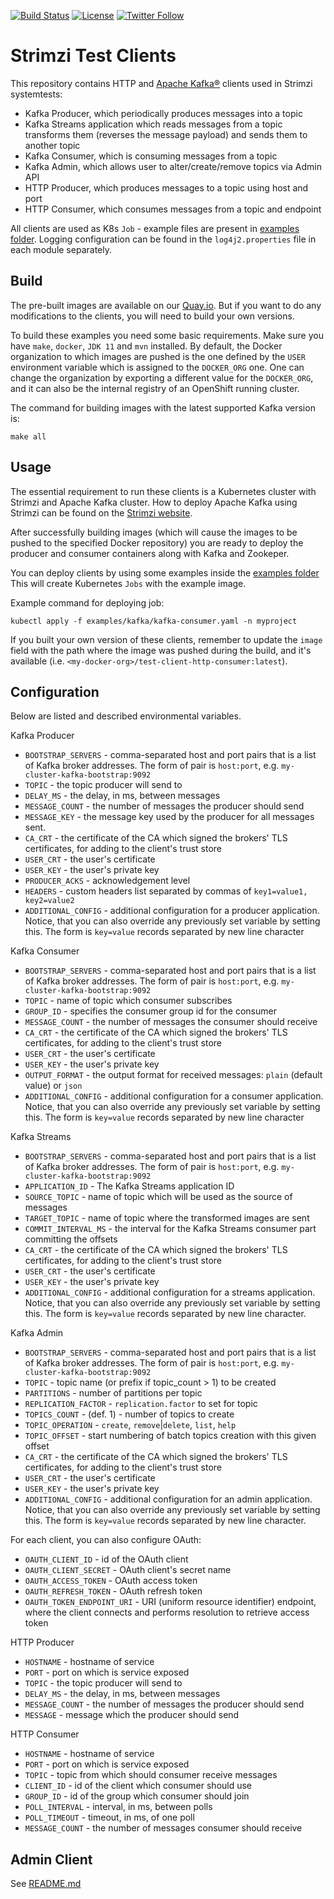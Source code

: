 [![Build Status](https://dev.azure.com/cncf/strimzi/_apis/build/status/test-clients?branchName=main)](https://dev.azure.com/cncf/strimzi/_build/latest?definitionId=38&branchName=main)
[![License](https://img.shields.io/badge/license-Apache--2.0-blue.svg)](http://www.apache.org/licenses/LICENSE-2.0)
[![Twitter Follow](https://img.shields.io/twitter/follow/strimziio?style=social)](https://twitter.com/strimziio)


# Strimzi Test Clients

This repository contains HTTP and [Apache Kafka®](https://kafka.apache.org) clients used in Strimzi systemtests:

* Kafka Producer, which periodically produces messages into a topic
* Kafka Streams application which reads messages from a topic transforms them (reverses the message payload) and sends them to another topic
* Kafka Consumer, which is consuming messages from a topic
* Kafka Admin, which allows user to alter/create/remove topics via Admin API
* HTTP Producer, which produces messages to a topic using host and port
* HTTP Consumer, which consumes messages from a topic and endpoint

All clients are used as K8s `Job` - example files are present in [examples folder](examples).
Logging configuration can be found in the `log4j2.properties` file in each module separately.

## Build

The pre-built images are available on our [Quay.io](https://quay.io/organization/strimzi-test-clients).
But if you want to do any modifications to the clients, you will need to build your own versions.

To build these examples you need some basic requirements.
Make sure you have `make`, `docker`, `JDK 11` and `mvn` installed.
By default, the Docker organization to which images are pushed is the one defined by the `USER` environment variable which is assigned to the `DOCKER_ORG` one.
One can change the organization by exporting a different value for the `DOCKER_ORG`, and it can also be the internal registry of an OpenShift running cluster.

The command for building images with the latest supported Kafka version is:

```
make all
```

## Usage

The essential requirement to run these clients is a Kubernetes cluster with Strimzi and Apache Kafka cluster.
How to deploy Apache Kafka using Strimzi can be found on the [Strimzi website](https://strimzi.io/quickstarts/minikube/).

After successfully building images (which will cause the images to be pushed to the specified Docker repository) you are ready to deploy the producer and consumer containers along with Kafka and Zookeper.

You can deploy clients by using some examples inside the [examples folder](examples)
This will create Kubernetes `Jobs` with the example image.

Example command for deploying job:
```
kubectl apply -f examples/kafka/kafka-consumer.yaml -n myproject
```

If you built your own version of these clients, remember to update the `image` field with the path where the image was pushed during the build, and it's available (i.e. `<my-docker-org>/test-client-http-consumer:latest`).

## Configuration

Below are listed and described environmental variables.

Kafka Producer
* `BOOTSTRAP_SERVERS` - comma-separated host and port pairs that is a list of Kafka broker addresses. The form of pair is `host:port`, e.g. `my-cluster-kafka-bootstrap:9092`
* `TOPIC` - the topic producer will send to
* `DELAY_MS` - the delay, in ms, between messages
* `MESSAGE_COUNT` - the number of messages the producer should send
* `MESSAGE_KEY` - the message key used by the producer for all messages sent.
* `CA_CRT` - the certificate of the CA which signed the brokers' TLS certificates, for adding to the client's trust store
* `USER_CRT` - the user's certificate
* `USER_KEY` - the user's private key
* `PRODUCER_ACKS` - acknowledgement level
* `HEADERS` - custom headers list separated by commas of `key1=value1, key2=value2`
* `ADDITIONAL_CONFIG` - additional configuration for a producer application. Notice, that you can also override any previously set variable by setting this. The form is `key=value` records separated by new line character

Kafka Consumer
* `BOOTSTRAP_SERVERS` - comma-separated host and port pairs that is a list of Kafka broker addresses. The form of pair is `host:port`, e.g. `my-cluster-kafka-bootstrap:9092`
* `TOPIC` - name of topic which consumer subscribes
* `GROUP_ID` - specifies the consumer group id for the consumer
* `MESSAGE_COUNT` - the number of messages the consumer should receive
* `CA_CRT` - the certificate of the CA which signed the brokers' TLS certificates, for adding to the client's trust store
* `USER_CRT` - the user's certificate
* `USER_KEY` - the user's private key
* `OUTPUT_FORMAT` - the output format for received messages: `plain` (default value) or `json`
* `ADDITIONAL_CONFIG` - additional configuration for a consumer application. Notice, that you can also override any previously set variable by setting this. The form is `key=value` records separated by new line character

Kafka Streams
* `BOOTSTRAP_SERVERS` - comma-separated host and port pairs that is a list of Kafka broker addresses. The form of pair is `host:port`, e.g. `my-cluster-kafka-bootstrap:9092`
* `APPLICATION_ID` - The Kafka Streams application ID
* `SOURCE_TOPIC` - name of topic which will be used as the source of messages
* `TARGET_TOPIC` - name of topic where the transformed images are sent
* `COMMIT_INTERVAL_MS` - the interval for the Kafka Streams consumer part committing the offsets
* `CA_CRT` - the certificate of the CA which signed the brokers' TLS certificates, for adding to the client's trust store
* `USER_CRT` - the user's certificate
* `USER_KEY` - the user's private key
* `ADDITIONAL_CONFIG` - additional configuration for a streams application. Notice, that you can also override any previously set variable by setting this. The form is `key=value` records separated by new line character.

Kafka Admin
* `BOOTSTRAP_SERVERS` - comma-separated host and port pairs that is a list of Kafka broker addresses. The form of pair is `host:port`, e.g. `my-cluster-kafka-bootstrap:9092`
* `TOPIC` - topic name (or prefix if topic_count > 1) to be created
* `PARTITIONS` - number of partitions per topic
* `REPLICATION_FACTOR` - `replication.factor` to set for topic
* `TOPICS_COUNT` - (def. 1) - number of topics to create
* `TOPIC_OPERATION` - `create`, `remove`|`delete`, `list`, `help`
* `TOPIC_OFFSET` - start numbering of batch topics creation with this given offset
* `CA_CRT` - the certificate of the CA which signed the brokers' TLS certificates, for adding to the client's trust store
* `USER_CRT` - the user's certificate
* `USER_KEY` - the user's private key
* `ADDITIONAL_CONFIG` - additional configuration for an admin application. Notice, that you can also override any previously set variable by setting this. The form is `key=value` records separated by new line character.

For each client, you can also configure OAuth:
* `OAUTH_CLIENT_ID` - id of the OAuth client
* `OAUTH_CLIENT_SECRET` - OAuth client's secret name
* `OAUTH_ACCESS_TOKEN` - OAuth access token
* `OAUTH_REFRESH_TOKEN` - OAuth refresh token
* `OAUTH_TOKEN_ENDPOINT_URI` - URI (uniform resource identifier) endpoint, where the client connects and performs resolution to retrieve access token

HTTP Producer
* `HOSTNAME` - hostname of service
* `PORT` - port on which is service exposed
* `TOPIC` - the topic producer will send to
* `DELAY_MS` - the delay, in ms, between messages
* `MESSAGE_COUNT` - the number of messages the producer should send
* `MESSAGE` - message which the producer should send

HTTP Consumer
* `HOSTNAME` - hostname of service
* `PORT` - port on which is service exposed
* `TOPIC` - topic from which should consumer receive messages
* `CLIENT_ID` - id of the client which consumer should use
* `GROUP_ID` - id of the group which consumer should join
* `POLL_INTERVAL` - interval, in ms, between polls
* `POLL_TIMEOUT` - timeout, in ms, of one poll
* `MESSAGE_COUNT` - the number of messages consumer should receive 

## Admin Client
See [README.md](admin/README.md)
